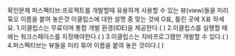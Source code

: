 확인문제
퍼스펙티브:프로젝트를 개발할때 유용하게 사용할 수 있는 뷰(view)들을 미리 묶오 이름을 붙여 놓은것
이클립스에 대한 설명 중 맞는 것에 O표, 틀린 곳에 X표 하세요.
1.이클립스는 무료이며 통합 개발 환경(IDE)을 제공한다.( )
2.이클립스를 실행할 때에는 워크스페이스를 지정해야한다.( )
3.이클립스는 자바프로그램만 개발할 수 있다.( )
4.퍼스펙티브는 뷰들을 미리 묶어 이름을 붙여 놓은 것이다.( )